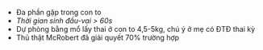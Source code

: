 - Đa phần gặp trong con to
- _Thời gian sinh đầu-vai > 60s_
- Dự phòng bằng mổ lấy thai ở con to 4,5-5kg, chú ý ở mẹ có ĐTĐ thai kỳ
- Thủ thật McRobert đã giải quyết 70% trường hợp